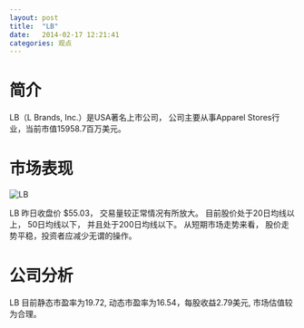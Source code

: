```yaml
---
layout: post
title:  "LB"
date:   2014-02-17 12:21:41
categories: 观点
---
```


# 简介
LB（L Brands, Inc.）是USA著名上市公司，
公司主要从事Apparel Stores行业，当前市值15958.7百万美元。

# 市场表现

![LB](http://finviz.com/chart.ashx?t=LB&ty=c&ta=1&p=d&s=l)

LB 昨日收盘价 $55.03，
交易量较正常情况有所放大。
目前股价处于20日均线以上，
50日均线以下，
并且处于200日均线以下。
从短期市场走势来看，
股价走势平稳，投资者应减少无谓的操作。

# 公司分析
LB 目前静态市盈率为19.72, 动态市盈率为16.54，每股收益2.79美元,
市场估值较为合理。

